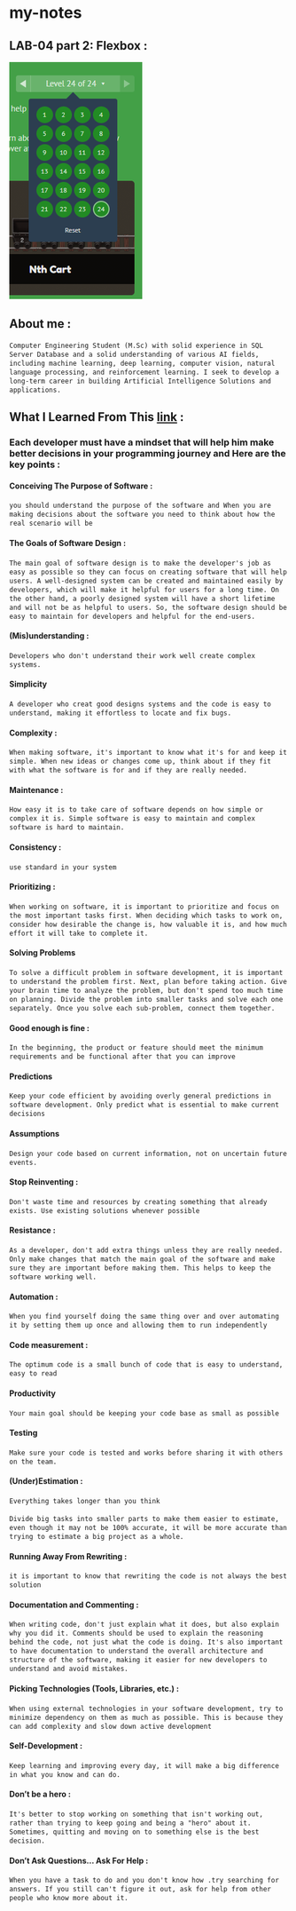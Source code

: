 # **my-notes**


## LAB-04 part 2: Flexbox :

![screenshot](Capture.PNG)

## **About me :**
    Computer Engineering Student (M.Sc) with solid experience in SQL Server Database and a solid understanding of various AI fields, including machine learning, deep learning, computer vision, natural language processing, and reinforcement learning. I seek to develop a long-term career in building Artificial Intelligence Solutions and applications.


## **What I Learned From This [link](https://www.freecodecamp.org/news/learn-the-fundamentals-of-a-good-developer-mindset-in-15-minutes-81321ab8a682/) :**


### Each developer must have a mindset that will help him make better decisions in your programming journey and Here are the key points : 

    
####  **Conceiving The Purpose of Software :**

    you should understand the purpose of the software and When you are making decisions about the software you need to think about how the real scenario will be

####  **The Goals of Software Design :**

    The main goal of software design is to make the developer's job as easy as possible so they can focus on creating software that will help users. A well-designed system can be created and maintained easily by developers, which will make it helpful for users for a long time. On the other hand, a poorly designed system will have a short lifetime and will not be as helpful to users. So, the software design should be easy to maintain for developers and helpful for the end-users.


####  **(Mis)understanding :**

    Developers who don't understand their work well create complex systems.

####  **Simplicity**

    A developer who creat good designs systems and the code is easy to understand, making it effortless to locate and fix bugs.

####  **Complexity :**

    When making software, it's important to know what it's for and keep it simple. When new ideas or changes come up, think about if they fit with what the software is for and if they are really needed.

####  **Maintenance :**

    How easy it is to take care of software depends on how simple or complex it is. Simple software is easy to maintain and complex software is hard to maintain.

####  **Consistency :**

    use standard in your system

####  **Prioritizing :**

    When working on software, it is important to prioritize and focus on the most important tasks first. When deciding which tasks to work on, consider how desirable the change is, how valuable it is, and how much effort it will take to complete it.

####  **Solving Problems**

    To solve a difficult problem in software development, it is important to understand the problem first. Next, plan before taking action. Give your brain time to analyze the problem, but don't spend too much time on planning. Divide the problem into smaller tasks and solve each one separately. Once you solve each sub-problem, connect them together.
    
####  **Good enough is fine :**

    In the beginning, the product or feature should meet the minimum requirements and be functional after that you can improve 

####  **Predictions**

    Keep your code efficient by avoiding overly general predictions in software development. Only predict what is essential to make current decisions

####  **Assumptions**

    Design your code based on current information, not on uncertain future events.

####  **Stop Reinventing :**

    Don't waste time and resources by creating something that already exists. Use existing solutions whenever possible

####  **Resistance :**

    As a developer, don't add extra things unless they are really needed. Only make changes that match the main goal of the software and make sure they are important before making them. This helps to keep the software working well.

####  **Automation :**

    When you find yourself doing the same thing over and over automating it by setting them up once and allowing them to run independently

####  **Code measurement :**

    The optimum code is a small bunch of code that is easy to understand, easy to read

####  **Productivity**

    Your main goal should be keeping your code base as small as possible

####  **Testing**

    Make sure your code is tested and works before sharing it with others on the team.

####  **(Under)Estimation :**

    Everything takes longer than you think

    Divide big tasks into smaller parts to make them easier to estimate, even though it may not be 100% accurate, it will be more accurate than trying to estimate a big project as a whole.

    

####  **Running Away From Rewriting :**

    it is important to know that rewriting the code is not always the best solution

####  **Documentation and Commenting :**

    When writing code, don't just explain what it does, but also explain why you did it. Comments should be used to explain the reasoning behind the code, not just what the code is doing. It's also important to have documentation to understand the overall architecture and structure of the software, making it easier for new developers to understand and avoid mistakes.

####  **Picking Technologies (Tools, Libraries, etc.) :**

    When using external technologies in your software development, try to minimize dependency on them as much as possible. This is because they can add complexity and slow down active development

####  **Self-Development :**

    Keep learning and improving every day, it will make a big difference in what you know and can do.

####  **Don’t be a hero :**

    It's better to stop working on something that isn't working out, rather than trying to keep going and being a "hero" about it. Sometimes, quitting and moving on to something else is the best decision.

####  **Don’t Ask Questions… Ask For Help :**

    When you have a task to do and you don't know how .try searching for answers. If you still can't figure it out, ask for help from other people who know more about it.




    